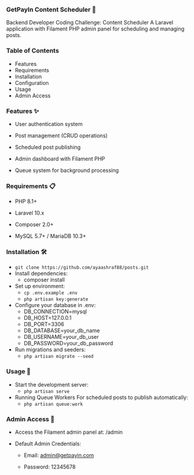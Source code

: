### GetPayIn Content Scheduler 🚀
Backend Developer Coding Challenge: Content Scheduler
A Laravel application with Filament PHP admin panel for scheduling and managing posts.

### Table of Contents
- Features
- Requirements
- Installation
- Configuration
- Usage
- Admin Access
### Features ✨
- User authentication system

- Post management (CRUD operations)

- Scheduled post publishing

- Admin dashboard with Filament PHP

- Queue system for background processing
### Requirements 📋
- PHP 8.1+

- Laravel 10.x

- Composer 2.0+

- MySQL 5.7+ / MariaDB 10.3+

### Installation 🛠️
* ``` git clone https://github.com/ayaashraf88/posts.git ```
* Install dependencies:
    - composer install
* Set up environment:
    - ``` cp .env.example .env ```
    - ``` php artisan key:generate ```
* Configure your database in .env:
    - DB_CONNECTION=mysql
    - DB_HOST=127.0.0.1
    - DB_PORT=3306
    - DB_DATABASE=your_db_name
    - DB_USERNAME=your_db_user
    - DB_PASSWORD=your_db_password
* Run migrations and seeders:
    - ``` php artisan migrate --seed ```
### Usage 🚀
* Start the development server:
    - ``` php artisan serve ```
* Running Queue Workers
For scheduled posts to publish automatically:
    - ``` php artisan queue:work ```
### Admin Access 🔑
- Access the Filament admin panel at: /admin

- Default Admin Credentials:

    - Email: admin@getpayin.com

    - Password: 12345678